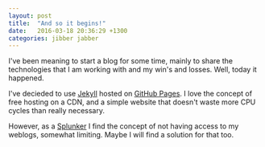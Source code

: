```yaml
---
layout: post
title:  "And so it begins!"
date:   2016-03-18 20:36:29 +1300
categories: jibber jabber
---
```

I've been meaning to start a blog for some time, mainly to share the technologies that I am working with and my win's and losses.  Well, today it happened.

I've decieded to use [Jekyll][jekyll-docs] hosted on [GitHub Pages][github-pages].  I love the concept of free hosting on a CDN, and a simple website that doesn't waste more CPU cycles than really necessary.

However, as a [Splunker][splunk] I find the concept of not having access to my weblogs, somewhat limiting.  Maybe I will find a solution for that too.



[jekyll-docs]: http://jekyllrb.com/docs/home
[jekyll-gh]:   https://github.com/jekyll/jekyll
[jekyll-talk]: https://talk.jekyllrb.com/
[github-pages]: https://pages.github.com/
[splunk]: http://splunk.com/